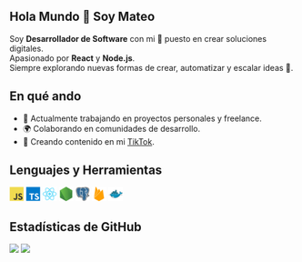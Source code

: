 ## Hola Mundo 👋 Soy Mateo  

Soy **Desarrollador de Software** con mi 🤍 puesto en crear soluciones digitales.  
Apasionado por **React** y **Node.js**.  
Siempre explorando nuevas formas de crear, automatizar y escalar ideas 🚀.    

## En qué ando
- 🔭 Actualmente trabajando en proyectos personales y freelance.  
- 🌍 Colaborando en comunidades de desarrollo.  
- 💬 Creando contenido en mi  [TikTok](https://www.tiktok.com/@matualvarez_).  

## Lenguajes y Herramientas  
<p align="left">
  <img src="https://raw.githubusercontent.com/devicons/devicon/master/icons/javascript/javascript-original.svg" alt="javascript" width="25" height="25"/>
  <img src="https://raw.githubusercontent.com/devicons/devicon/master/icons/typescript/typescript-original.svg" alt="typescript" width="25" height="25"/>
  <img src="https://raw.githubusercontent.com/devicons/devicon/master/icons/react/react-original.svg" alt="react" width="25" height="25"/>
  <img src="https://raw.githubusercontent.com/devicons/devicon/master/icons/nodejs/nodejs-original.svg" alt="nodejs" width="25" height="25"/>
  <img src="https://raw.githubusercontent.com/devicons/devicon/master/icons/postgresql/postgresql-original.svg" alt="postgresql" width="25" height="25"/>
  <img src="https://raw.githubusercontent.com/devicons/devicon/master/icons/firebase/firebase-plain.svg" alt="firebase" width="25" height="25"/>
  <img src="https://raw.githubusercontent.com/devicons/devicon/master/icons/docker/docker-original.svg" alt="docker" width="25" height="25"/>
</p>

## Estadísticas de GitHub  
<p align="left">
  <img src="https://github-readme-stats.vercel.app/api/top-langs/?username=Mateo-Alvarez1&layout=compact&theme=nord" height="165"/>
  <img src="https://github-readme-stats.vercel.app/api?username=Mateo-Alvarez1&show_icons=true&theme=nord" height="165"/>
</p>
